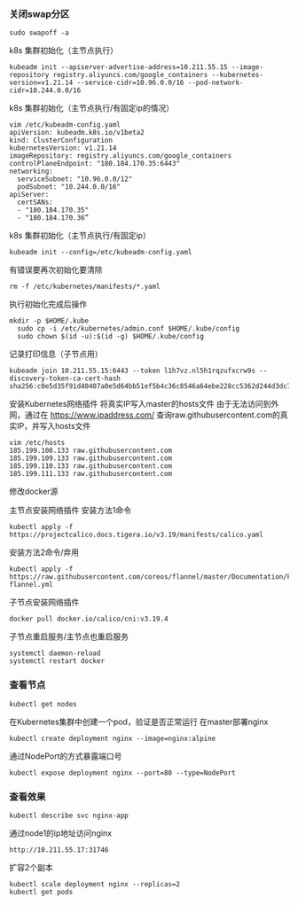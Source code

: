 ### 关闭swap分区
```
sudo swapoff -a
```
k8s 集群初始化（主节点执行）
```
kubeadm init --apiserver-advertise-address=10.211.55.15 --image-repository registry.aliyuncs.com/google_containers --kubernetes-version=v1.21.14 --service-cidr=10.96.0.0/16 --pod-network-cidr=10.244.0.0/16
```
k8s 集群初始化（主节点执行/有固定ip的情况）
```
vim /etc/kubeadm-config.yaml
apiVersion: kubeadm.k8s.io/v1beta2
kind: ClusterConfiguration
kubernetesVersion: v1.21.14
imageRepository: registry.aliyuncs.com/google_containers
controlPlaneEndpoint: "180.184.170.35:6443"
networking:
  serviceSubnet: "10.96.0.0/12"
  podSubnet: "10.244.0.0/16"
apiServer:
  certSANs:
  - "180.184.170.35"
  - "180.184.170.36”
```
k8s 集群初始化（主节点执行/有固定ip）
```
kubeadm init --config=/etc/kubeadm-config.yaml
```

有错误要再次初始化要清除
```
rm -f /etc/kubernetes/manifests/*.yaml
```

执行初始化完成后操作
```
mkdir -p $HOME/.kube
  sudo cp -i /etc/kubernetes/admin.conf $HOME/.kube/config
  sudo chown $(id -u):$(id -g) $HOME/.kube/config
```


记录打印信息（子节点用）
```
kubeadm join 10.211.55.15:6443 --token l1h7vz.nl5h1rqzufxcrw9s --discovery-token-ca-cert-hash sha256:c0e5d35f91d40407a0e5d64bb51ef5b4c36c8546a64ebe228cc5362d244d3dc7
```


安装Kubernetes网络插件 将真实IP写入master的hosts文件
由于无法访问到外网，通过在 https://www.ipaddress.com/ 查询raw.githubusercontent.com的真实IP，并写入hosts文件
```
vim /etc/hosts
185.199.108.133 raw.githubusercontent.com
185.199.109.133 raw.githubusercontent.com
185.199.110.133 raw.githubusercontent.com
185.199.111.133 raw.githubusercontent.com
```
修改docker源


主节点安装网络插件
安装方法1命令
```
kubectl apply -f https://projectcalico.docs.tigera.io/v3.19/manifests/calico.yaml
```
安装方法2命令/弃用
```
kubectl apply -f https://raw.githubusercontent.com/coreos/flannel/master/Documentation/kube-flannel.yml
```

子节点安装网络插件
```
docker pull docker.io/calico/cni:v3.19.4
```

子节点重启服务/主节点也重启服务
```
systemctl daemon-reload
systemctl restart docker
```
### 查看节点
```
kubectl get nodes
```
在Kubernetes集群中创建一个pod，验证是否正常运行
在master部署nginx
```
kubectl create deployment nginx --image=nginx:alpine
```
通过NodePort的方式暴露端口号
```
kubectl expose deployment nginx --port=80 --type=NodePort
```

### 查看效果
```
kubectl describe svc nginx-app
```
通过node1的ip地址访问nginx
```
http://10.211.55.17:31746
```

扩容2个副本
```
kubectl scale deployment nginx --replicas=2
kubectl get pods
```